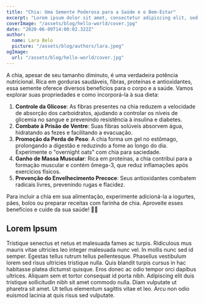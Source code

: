 ```yaml
---
title: "Chia: Uma Semente Poderosa para a Saúde e o Bem-Estar"
excerpt: "Lorem ipsum dolor sit amet, consectetur adipiscing elit, sed do eiusmod tempor incididunt ut labore et dolore magna aliqua. Praesent elementum facilisis leo vel fringilla est ullamcorper eget. At imperdiet dui accumsan sit amet nulla facilities morbi tempus."
coverImage: "/assets/blog/hello-world/cover.jpg"
date: "2020-06-09T14:00:02.322Z"
author:
  name: Lara Belo
  picture: "/assets/blog/authors/lara.jpeg"
ogImage:
  url: "/assets/blog/hello-world/cover.jpg"
---
```


A chia, apesar de seu tamanho diminuto, é uma verdadeira potência nutricional. Rica em gorduras saudáveis, fibras, proteínas e antioxidantes, essa semente oferece diversos benefícios para o corpo e a saúde. Vamos explorar suas propriedades e como incorporá-la à sua dieta:

1. **Controle da Glicose**: As fibras presentes na chia reduzem a velocidade de absorção dos carboidratos, ajudando a controlar os níveis de glicemia no sangue e prevenindo resistência à insulina e diabetes.
2. **Combate à Prisão de Ventre**: Suas fibras solúveis absorvem água, hidratando as fezes e facilitando a evacuação.
3. **Promoção da Perda de Peso**: A chia forma um gel no estômago, prolongando a digestão e reduzindo a fome ao longo do dia. Experimente o "overnight oats" com chia para saciedade.
4. **Ganho de Massa Muscular**: Rica em proteínas, a chia contribui para a formação muscular e contém ômega-3, que reduz inflamações após exercícios físicos.
5. **Prevenção do Envelhecimento Precoce**: Seus antioxidantes combatem radicais livres, prevenindo rugas e flacidez.

Para incluir a chia em sua alimentação, experimente adicioná-la a iogurtes, pães, bolos ou preparar receitas com farinha de chia. Aproveite esses benefícios e cuide da sua saúde! 🌿🌟 

## Lorem Ipsum

Tristique senectus et netus et malesuada fames ac turpis. Ridiculous mus mauris vitae ultricies leo integer malesuada nunc vel. In mollis nunc sed id semper. Egestas tellus rutrum tellus pellentesque. Phasellus vestibulum lorem sed risus ultricies tristique nulla. Quis blandit turpis cursus in hac habitasse platea dictumst quisque. Eros donec ac odio tempor orci dapibus ultrices. Aliquam sem et tortor consequat id porta nibh. Adipiscing elit duis tristique sollicitudin nibh sit amet commodo nulla. Diam vulputate ut pharetra sit amet. Ut tellus elementum sagittis vitae et leo. Arcu non odio euismod lacinia at quis risus sed vulputate.
